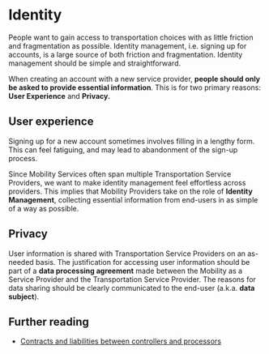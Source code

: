 # Identity

People want to gain access to transportation choices with as little friction and fragmentation as possible. Identity management, i.e. signing up for accounts, is a large source of both friction and fragmentation. Identity management should be simple and straightforward.

When creating an account with a new service provider, **people should only be asked to provide essential information**. This is for two primary reasons: **User Experience** and **Privacy.**

## User experience

Signing up for a new account sometimes involves filling in a lengthy form. This can feel fatiguing, and may lead to abandonment of the sign-up process.

Since Mobility Services often span multiple Transportation Service Providers, we want to make identity management feel effortless across providers. This implies that Mobility Providers take on the role of **Identity Management**, collecting essential information from end-users in as simple of a way as possible.

## Privacy

User information is shared with Transportation Service Providers on an as-needed basis. The justification for accessing user information should be part of a **data processing agreement** made between the Mobility as a Service Provider and the Transportation Service Provider. The reasons for data sharing should be clearly communicated to the end-user \(a.k.a. **data subject**\).

## Further reading

* [Contracts and liabilities between controllers and processors](https://ico.org.uk/media/about-the-ico/consultations/2014789/draft-gdpr-contracts-guidance-v1-for-consultation-september-2017.pdf)



